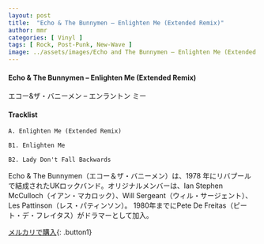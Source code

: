 ```yaml
---
layout: post
title:  "Echo & The Bunnymen – Enlighten Me (Extended Remix)"
author: mmr
categories: [ Vinyl ]
tags: [ Rock, Post-Punk, New-Wave ]
image: ../assets/images/Echo and The Bunnymen – Enlighten Me (Extended Remix).jpg
---
```


#### Echo & The Bunnymen – Enlighten Me (Extended Remix)

エコー&ザ・バニーメン – エンラントン ミー

#### Tracklist
```md
A. Enlighten Me (Extended Remix)

B1. Enlighten Me

B2. Lady Don't Fall Backwards
```

Echo & The Bunnymen（エコー＆ザ・バニーメン）は、1978 年にリバプールで結成されたUKロックバンド。オリジナルメンバーは、Ian Stephen McCulloch（イアン・マカロック）、Will Sergeant（ウィル・サージェント）、Les Pattinson（レス・パティンソン）。 1980年までにPete De Freitas（ピート・デ・フレイタス）がドラマーとして加入。

[メルカリで購入](https://jp.mercari.com/item/m55842232873){: .button1}

